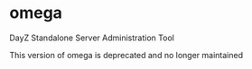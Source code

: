 # omega
DayZ Standalone Server Administration Tool

This version of omega is deprecated and no longer maintained


